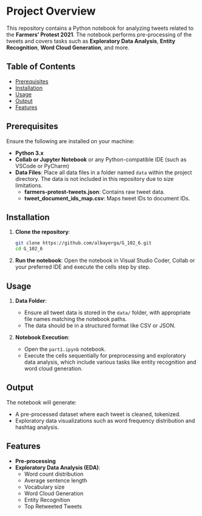# Project Overview

This repository contains a Python notebook for analyzing tweets related to the **Farmers' Protest 2021**.  The notebook performs pre-processing of the tweets and covers tasks such as **Exploratory Data Analysis**, **Entity Recognition**, **Word Cloud Generation**, and more.

## Table of Contents
- [Prerequisites](#prerequisites)
- [Installation](#installation)
- [Usage](#usage)
- [Output](#output)
- [Features](#features)

## Prerequisites

Ensure the following are installed on your machine:

- **Python 3.x**
- **Collab or Jupyter Notebook** or any Python-compatible IDE (such as VSCode or PyCharm)
- **Data Files**: Place all data files in a folder named `data` within the project directory. The data is not included in this repository due to size limitations.
  - **farmers-protest-tweets.json**: Contains raw tweet data.
  - **tweet_document_ids_map.csv**: Maps tweet IDs to document IDs.

## Installation

1. **Clone the repository**:
   ```bash
   git clone https://github.com/albayerga/G_102_6.git
   cd G_102_6
   ```
   
2. **Run the notebook**:
   Open the notebook in Visual Studio Coder, Collab or your preferred IDE and execute the cells step by step.

## Usage

1. **Data Folder**:
   - Ensure all tweet data is stored in the `data/` folder, with appropriate file names matching the notebook paths.
   - The data should be in a structured format like CSV or JSON.

2. **Notebook Execution**:
   - Open the `part1.ipynb` notebook.
   - Execute the cells sequentially for preprocessing and exploratory data analysis, which include various tasks like entity recognition and word cloud generation.

## Output

The notebook will generate:
- A pre-processed dataset where each tweet is cleaned, tokenized.
- Exploratory data visualizations such as word frequency distribution and hashtag analysis.

## Features

- **Pre-processing**
- **Exploratory Data Analysis (EDA)**:
  - Word count distribution
  - Average sentence length
  - Vocabulary size
  - Word Cloud Generation
  - Entity Recognition
  - Top Retweeted Tweets
